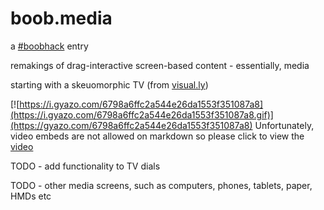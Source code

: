 # boob.media

a [#boobhack](http://boobhack.com) entry

remakings of drag-interactive screen-based content - essentially, media 

starting with a skeuomorphic TV (from [visual.ly](https://visual.ly/community/interactive-graphic/computers/pros-and-cons-skeuomorphism-infographics?view=true))

[![https://i.gyazo.com/6798a6ffc2a544e26da1553f351087a8](https://i.gyazo.com/6798a6ffc2a544e26da1553f351087a8.gif)](https://gyazo.com/6798a6ffc2a544e26da1553f351087a8)
Unfortunately, video embeds are not allowed on markdown so please click to view the [video](https://i.gyazo.com/6798a6ffc2a544e26da1553f351087a8)

TODO - add functionality to TV dials 

TODO - other media screens, such as computers, phones, tablets, paper, HMDs etc 

